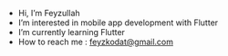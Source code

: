- Hi, I’m Feyzullah 
- I’m interested in mobile app development with Flutter
- I’m currently learning Flutter 
- How to reach me : feyzkodat@gmail.com


